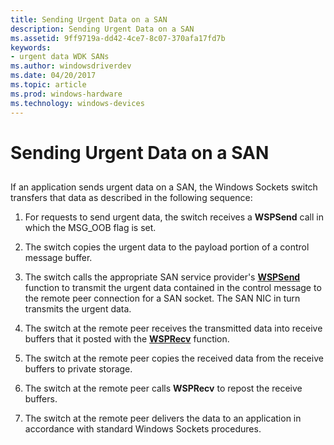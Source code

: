 ```yaml
---
title: Sending Urgent Data on a SAN
description: Sending Urgent Data on a SAN
ms.assetid: 9ff9719a-dd42-4ce7-8c07-370afa17fd7b
keywords:
- urgent data WDK SANs
ms.author: windowsdriverdev
ms.date: 04/20/2017
ms.topic: article
ms.prod: windows-hardware
ms.technology: windows-devices
---
```


# Sending Urgent Data on a SAN


## <a href="" id="ddk-sending-urgent-data-on-a-san-ng"></a>


If an application sends urgent data on a SAN, the Windows Sockets switch transfers that data as described in the following sequence:

1.  For requests to send urgent data, the switch receives a **WSPSend** call in which the MSG\_OOB flag is set.

2.  The switch copies the urgent data to the payload portion of a control message buffer.

3.  The switch calls the appropriate SAN service provider's [**WSPSend**](https://msdn.microsoft.com/library/windows/hardware/ff566316) function to transmit the urgent data contained in the control message to the remote peer connection for a SAN socket. The SAN NIC in turn transmits the urgent data.

4.  The switch at the remote peer receives the transmitted data into receive buffers that it posted with the [**WSPRecv**](https://msdn.microsoft.com/library/windows/hardware/ff566309) function.

5.  The switch at the remote peer copies the received data from the receive buffers to private storage.

6.  The switch at the remote peer calls **WSPRecv** to repost the receive buffers.

7.  The switch at the remote peer delivers the data to an application in accordance with standard Windows Sockets procedures.

 

 





